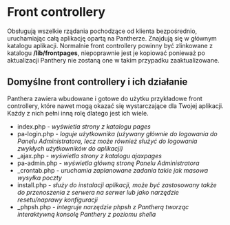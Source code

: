 Front controllery
=================

Obsługują wszelkie rządania pochodzące od klienta bezpośrednio, uruchamiając całą aplikację opartą na Pantherze. Znajdują się w głównym katalogu aplikacji. Normalnie front controllery powinny być zlinkowane z katalogu **/lib/frontpages**, niepoprawnie jest je kopiować ponieważ po aktualizacji Panthery nie zostaną one w takim przypadku zaaktualizowane.

 

## Domyślne front controllery i ich działanie

Panthera zawiera wbudowane i gotowe do użytku przykładowe front controllery, które nawet mogą okazać się wystarczające dla Twojej aplikacji. Każdy z nich pełni inną rolę dlatego jest ich wiele.

* index.php - *wyświetla strony z katalogu pages*
* pa-login.php - *loguje użytkownika (używany głównie do logowania do Panelu Administratora, lecz może również służyć do logowania zwykłych użytkowników do aplikacji)*
* _ajax.php - *wyświetla strony z katalogu ajaxpages*
* pa-admin.php - *wyświetla główną stronę Panelu Administratora*
* _crontab.php - *uruchamia zaplanowane zadania takie jak masowa wysyłka poczty*
* install.php - *służy do instalacji aplikacji, może być zastosowany także do przenoszenia z serwera na serwer lub jako narzędzie resetu/naprawy konfiguracji*
* _phpsh.php - *integruje narzędzie phpsh z Pantherą tworząc interaktywną konsolę Panthery z poziomu shella*